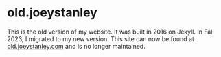 # old.joeystanley
This is the old version of my website. It was built in 2016 on Jekyll. In Fall 2023, I migrated to my new version. This site can now be found at [old.joeystanley.com](old.joeystanley.com) and is no longer maintained.
